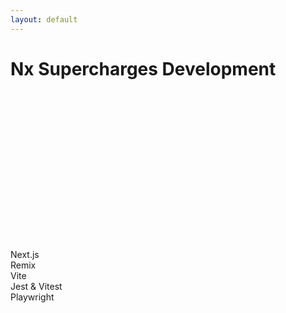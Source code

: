 ```yaml
---
layout: default
---
```


<div class="title-container">
  <h1 class="text-4xl font-bold bg-clip-text text-transparent bg-gradient-to-r from-blue-500 to-purple-500">
    Nx Supercharges Development
  </h1>
</div>

<div class="flex flex-col h-full items-center">
  <!-- React Logo at Top -->
  <div class="flex justify-center items-center h-48 relative">
    <div class="absolute top-1/2 left-1/2 -translate-x-1/2 -translate-y-1/2">
      <div class="w-32 h-32 bg-[#61DAFB]/10 rounded-full flex items-center justify-center">
        <i class="i-logos-react text-6xl animate-spin-slow"></i>
      </div>
    </div>
  </div>

  <!-- Connecting Lines Container -->
  <div class="flex-1 relative w-full max-w-4xl">
    <svg class="absolute inset-0 w-full h-full" viewBox="0 0 800 400" preserveAspectRatio="xMidYMid meet">
      <g class="connections">
        <path v-click class="connection-line" d="M400,100 L100,300" />
        <path v-click class="connection-line" d="M400,100 L300,300" />
        <path v-click class="connection-line" d="M400,100 L500,300" />
        <path v-click class="connection-line" d="M400,100 L600,300" />
        <path v-click class="connection-line" d="M400,100 L700,300" />
      </g>
    </svg>
  </div>

  <!-- Tools Row at Bottom -->
  <div class="w-full max-w-4xl grid grid-cols-5 gap-8 px-12 mb-12">
    <div v-click class="tool-container">
      <i class="i-logos-nextjs-icon text-4xl"></i>
      <span class="tool-label">Next.js</span>
    </div>
    <div v-click class="tool-container">
      <i class="i-logos-remix-icon text-4xl"></i>
      <span class="tool-label">Remix</span>
    </div>
    <div v-click class="tool-container">
      <i class="i-logos-vitejs text-4xl"></i>
      <span class="tool-label">Vite</span>
    </div>
    <div v-click class="tool-container">
      <div class="flex gap-2">
        <i class="i-logos-jest text-4xl"></i>
        <i class="i-logos-vitest text-4xl"></i>
      </div>
      <span class="tool-label">Jest & Vitest</span>
    </div>
    <div v-click class="tool-container">
      <i class="i-logos-playwright text-4xl"></i>
      <span class="tool-label">Playwright</span>
    </div>
  </div>
</div>

<style>
.animate-spin-slow {
  animation: spin 20s linear infinite;
}

@keyframes spin {
  from { transform: rotate(0deg); }
  to { transform: rotate(360deg); }
}

.tool-container {
  @apply flex flex-col items-center gap-2 p-4 rounded-lg transition-all duration-300
         bg-gray-800/50 backdrop-blur-sm hover:transform hover:scale-110;
}

.tool-label {
  @apply text-sm text-gray-400 font-medium;
}

.connection-line {
  fill: none;
  stroke: rgba(255, 255, 255, 0.1);
  stroke-width: 2;
  stroke-dasharray: 10;
  animation: flow 2s linear infinite;
}

@keyframes flow {
  from {
    stroke-dashoffset: 20;
  }
  to {
    stroke-dashoffset: 0;
  }
}
</style>